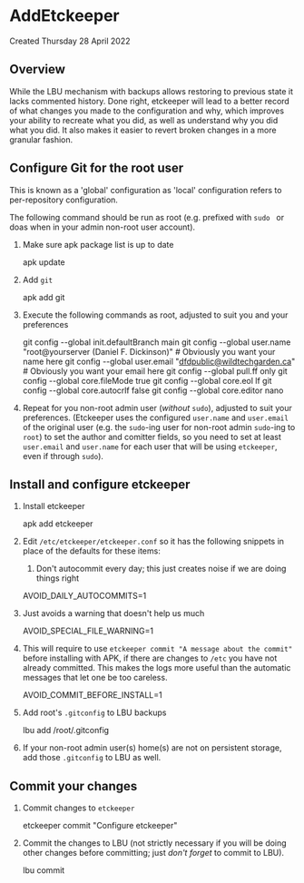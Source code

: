 # AddEtckeeper
Created Thursday 28 April 2022

Overview
--------

While the LBU mechanism with backups allows restoring to previous state it lacks commented history. Done right, etckeeper will lead to a better record of what changes you made to the configuration and why, which improves your ability to recreate what you did, as well as understand why you did what you did. It also makes it easier to revert broken changes in a more granular fashion.

Configure Git for the root user
-------------------------------

This is known as a 'global' configuration as 'local' configuration refers to per-repository configuration.

The following command should be run as root (e.g. prefixed with ``sudo `` or doas  when in your admin non-root user account).


1. Make sure apk package list is up to date

	apk update


2. Add ``git``

	apk add git


3. Execute the following commands as root, adjusted to suit you and your preferences

	git config --global init.defaultBranch main
	git config --global user.name "root@yourserver (Daniel F. Dickinson)" # Obviously you want your name here
	git config --global user.email "dfdpublic@wildtechgarden.ca" # Obviously you want your email here
	git config --global pull.ff only
	git config --global core.fileMode true
	git config --global core.eol lf
	git config --global core.autocrlf false
	git config --global core.editor nano


4. Repeat for you non-root admin user (*without* ``sudo``), adjusted to suit your preferences. (Etckeeper uses the configured ``user.name`` and ``user.email`` of the original user (e.g. the ``sudo``-ing user for non-root admin ``sudo``-ing to ``root``) to set the author and comitter fields, so you need to set at least ``user.email`` and ``user.name`` for each user that will be using ``etckeeper``, even if through ``sudo``). 


Install and configure etckeeper
-------------------------------


1. Install etckeeper

	apk add etckeeper


2. Edit ``/etc/etckeeper/etckeeper.conf`` so it has the following snippets in place of the defaults for these items:
	1. Don't autocommit every day; this just creates noise if we are doing things right

	AVOID_DAILY_AUTOCOMMITS=1


2. Just avoids a warning that doesn't help us much

	AVOID_SPECIAL_FILE_WARNING=1


3. This will require to use ``etckeeper commit "A message about the commit"`` before installing with APK, if there are changes to ``/etc`` you have not already committed. This makes the logs more useful than the automatic messages that let one be too careless.

	AVOID_COMMIT_BEFORE_INSTALL=1 


3. Add root's ``.gitconfig`` to LBU backups

	lbu add /root/.gitconfig


4. If your non-root admin user(s) home(s) are not on persistent storage, add those ``.gitconfig`` to LBU as well.


Commit your changes
-------------------

1. Commit changes to ``etckeeper``

	etckeeper commit "Configure etckeeper"


2. Commit the changes to LBU (not strictly necessary if you will be doing other changes before committing; just *don't forget* to commit to LBU).

	lbu commit


